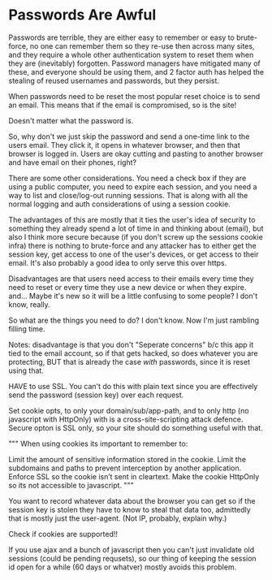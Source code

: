 Passwords Are Awful
===================

Passwords are terrible, they are either easy to remember or easy to
brute-force, no one can remember them so they re-use then across many sites,
and they require a whole other authentication system to reset them when they
are (inevitably) forgotten.  Password managers have mitigated many of these,
and everyone should be using them, and 2 factor auth has helped the stealing
of reused usernames and passwords, but they persist.

When passwords need to be reset the most popular reset choice is to send an
email.  This means that if the email is compromised, so is the site!

Doesn't matter what the password is.

So, why don't we just skip the password and send a one-time link to the users
email.  They click it, it opens in whatever browser, and then that browser is
logged in.  Users are okay cutting and pasting to another browser and have
email on their phones, right?

There are some other considerations.  You need a check box if they are using a
public computer, you need to expire each session, and you need a way to list
and close/log-out running sessions.  That is along with all the normal logging
and auth considerations of using a session cookie.

The advantages of this are mostly that it ties the user's idea of security to
something they already spend a lot of time in and thinking about (email), but
also I think more secure because (if you don't screw up the sessions cookie
infra) there is nothing to brute-force and any attacker has to either get the
session key, get access to one of the user's devices, or get access to their
email.  It's also probably a good idea to only serve this over https.

Disadvantages are that users need access to their emails every time they need
to reset or every time they use a new device or when they expire.  and...
Maybe it's new so it will be a little confusing to some people?  I don't know,
really.

So what are the things you need to do? I don't know.  Now I'm just rambling
filling time.



Notes: disadvantage is that you don't "Seperate concerns" b/c this app it tied
to the email account, so if that gets hacked, so does whatever you are
protecting, BUT that is already the case _with_ passwords, since it is reset
using that.


HAVE to use SSL.  You can't do this with plain text since you are effectively
send the password (session key) over each request.

Set cookie opts, to only your domain/sub/app-path, and to only http (no
javascript with HttpOnly) with is a cross-site-scripting attack defence.
Secure opton is SSL only, so your site should do something useful with that.

"""
When using cookies its important to remember to:

Limit the amount of sensitive information stored in the cookie.
Limit the subdomains and paths to prevent interception by another application.
Enforce SSL so the cookie isn’t sent in cleartext.
Make the cookie HttpOnly so its not accessible to javascript.
"""


You want to record whatever data about the browser you can get so if the
session key is stolen they have to know to steal that data too, admittedly
that is mostly just the user-agent.  (Not IP, probably, explain why.)



Check if cookies are supported!!

If you use ajax and a bunch of javascript then you can't just invalidate old
sessions (could be pending requsets), so our thing of keeping the session id
open for a while (60 days or whatver) mostly avoids this problem.





